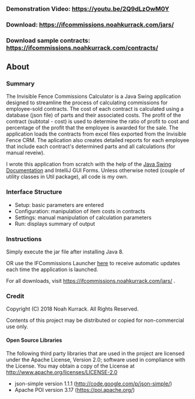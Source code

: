 ### Demonstration Video: https://youtu.be/2Q9dLzOwM0Y

### Download: https://ifcommissions.noahkurrack.com/jars/
### Download sample contracts: https://ifcommissions.noahkurrack.com/contracts/

## About

### Summary

The Invisible Fence Commissions Calculator is a Java Swing application designed to streamline the process of calculating commissions for employee-sold contracts. The cost of each contract is calculated using a database (json file) of parts and their associated costs. The profit of the contract (subtotal - cost) is used to determine the ratio of profit to cost and percentage of the profit that the employee is awarded for the sale. The application loads the contracts from excel files exported from the Invisible Fence CRM. The aplication also creates detailed reports for each employee that include each contract's determined parts and all calculations (for manual reveiw).

I wrote this application from scratch with the help of the [Java Swing Documentation](https://docs.oracle.com/javase/7/docs/api/javax/swing/package-summary.html) and IntelliJ GUI Forms. Unless otherwise noted (couple of utility classes in Util package), all code is my own.

### Interface Structure

- Setup: basic parameters are entered
- Configuration: manipulation of item costs in contracts
- Settings:  manual manipulation of calculation parameters
- Run: displays summary of output

### Instructions

Simply execute the jar file after installing Java 8. 

OR use the IFCommissions Launcher [here](https://github.com/NoahTK7/IFCommissionsLauncher) to receive automatic updates each time the application is launched.

For all downloads, visit https://ifcommissions.noahkurrack.com/jars/ .

### Credit

Copyright (C) 2018 Noah Kurrack. All Rights Reserved.

Contents of this project may be distributed or copied for non-commercial use only.

#### Open Source Libraries
The following third party libraries that are used in the project are licensed under the Apache License, Version 2.0; software used in compliance with the License. You may obtain a copy of the License at http://www.apache.org/licenses/LICENSE-2.0
- json-simple version 1.1.1 (http://code.google.com/p/json-simple/)
- Apache POI version 3.17 (https://poi.apache.org/)